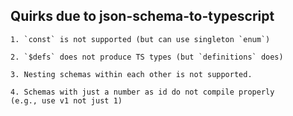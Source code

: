 ## Quirks due to json-schema-to-typescript

    1. `const` is not supported (but can use singleton `enum`)

    2. `$defs` does not produce TS types (but `definitions` does)

    3. Nesting schemas within each other is not supported.

    4. Schemas with just a number as id do not compile properly
    (e.g., use v1 not just 1)
